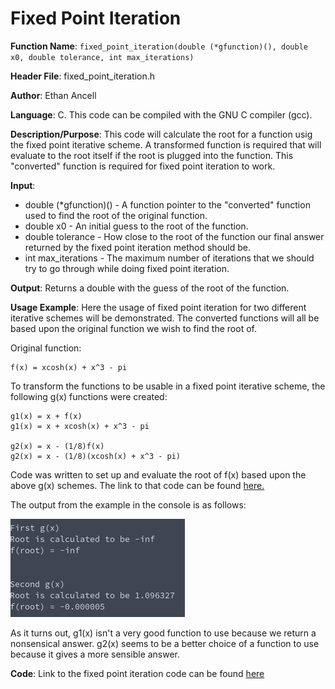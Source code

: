 # Fixed Point Iteration
**Function Name**: ```fixed_point_iteration(double (*gfunction)(), double x0, double tolerance, int max_iterations)```

**Header File**: fixed_point_iteration.h

**Author**: Ethan Ancell

**Language**: C. This code can be compiled with the GNU C compiler (gcc).

**Description/Purpose**: This code will calculate the root for a function usig the fixed point iterative scheme. A transformed function is required that will evaluate to the root itself if the root is plugged into the function. This "converted" function is required for fixed point iteration to work.

**Input**:
* double (\*gfunction)() - A function pointer to the "converted" function used to find the root of the original function.
* double x0 - An initial guess to the root of the function.
* double tolerance - How close to the root of the function our final answer returned by the fixed point iteration method should be.
* int max_iterations - The maximum number of iterations that we should try to go through while doing fixed point iteration.

**Output**: Returns a double with the guess of the root of the function.

**Usage Example**: Here the usage of fixed point iteration for two different iterative schemes will be demonstrated. The converted functions will all be based upon the original function we wish to find the root of.

Original function:
```
f(x) = xcosh(x) + x^3 - pi
```
To transform the functions to be usable in a fixed point iterative scheme, the following g(x) functions were created:
```
g1(x) = x + f(x)
g1(x) = x + xcosh(x) + x^3 - pi

g2(x) = x - (1/8)f(x)
g2(x) = x - (1/8)(xcosh(x) + x^3 - pi)
```
Code was written to set up and evaluate the root of f(x) based upon the above g(x) schemes. The link to that code can be found [here.](https://github.com/ethanancell/math4610/blob/master/tasks_source/task_sheet_2/sheet2task3/task3.c)

The output from the example in the console is as follows:

![Console Output Picture](../images/s2_t7_cmdoutput.png)

As it turns out, g1(x) isn't a very good function to use because we return a nonsensical answer. g2(x) seems to be a better choice of a function to use because it gives a more sensible answer.

**Code**: Link to the fixed point iteration code can be found [here](https://github.com/ethanancell/math4610/blob/master/shared_library/src/fixed_point_iteration.c)
